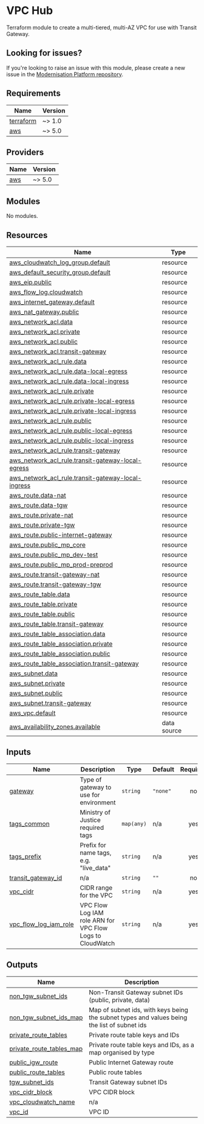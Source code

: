 # VPC Hub

Terraform module to create a multi-tiered, multi-AZ VPC for use with Transit Gateway.

## Looking for issues?

If you're looking to raise an issue with this module, please create a new issue in the [Modernisation Platform repository](https://github.com/ministryofjustice/modernisation-platform/issues).

<!-- BEGIN_TF_DOCS -->

## Requirements

| Name                                                                     | Version |
| ------------------------------------------------------------------------ | ------- |
| <a name="requirement_terraform"></a> [terraform](#requirement_terraform) | ~> 1.0  |
| <a name="requirement_aws"></a> [aws](#requirement_aws)                   | ~> 5.0  |

## Providers

| Name                                             | Version |
| ------------------------------------------------ | ------- |
| <a name="provider_aws"></a> [aws](#provider_aws) | ~> 5.0  |

## Modules

No modules.

## Resources

| Name                                                                                                                                               | Type        |
| -------------------------------------------------------------------------------------------------------------------------------------------------- | ----------- |
| [aws_cloudwatch_log_group.default](https://registry.terraform.io/providers/hashicorp/aws/latest/docs/resources/cloudwatch_log_group)               | resource    |
| [aws_default_security_group.default](https://registry.terraform.io/providers/hashicorp/aws/latest/docs/resources/default_security_group)           | resource    |
| [aws_eip.public](https://registry.terraform.io/providers/hashicorp/aws/latest/docs/resources/eip)                                                  | resource    |
| [aws_flow_log.cloudwatch](https://registry.terraform.io/providers/hashicorp/aws/latest/docs/resources/flow_log)                                    | resource    |
| [aws_internet_gateway.default](https://registry.terraform.io/providers/hashicorp/aws/latest/docs/resources/internet_gateway)                       | resource    |
| [aws_nat_gateway.public](https://registry.terraform.io/providers/hashicorp/aws/latest/docs/resources/nat_gateway)                                  | resource    |
| [aws_network_acl.data](https://registry.terraform.io/providers/hashicorp/aws/latest/docs/resources/network_acl)                                    | resource    |
| [aws_network_acl.private](https://registry.terraform.io/providers/hashicorp/aws/latest/docs/resources/network_acl)                                 | resource    |
| [aws_network_acl.public](https://registry.terraform.io/providers/hashicorp/aws/latest/docs/resources/network_acl)                                  | resource    |
| [aws_network_acl.transit-gateway](https://registry.terraform.io/providers/hashicorp/aws/latest/docs/resources/network_acl)                         | resource    |
| [aws_network_acl_rule.data](https://registry.terraform.io/providers/hashicorp/aws/latest/docs/resources/network_acl_rule)                          | resource    |
| [aws_network_acl_rule.data-local-egress](https://registry.terraform.io/providers/hashicorp/aws/latest/docs/resources/network_acl_rule)             | resource    |
| [aws_network_acl_rule.data-local-ingress](https://registry.terraform.io/providers/hashicorp/aws/latest/docs/resources/network_acl_rule)            | resource    |
| [aws_network_acl_rule.private](https://registry.terraform.io/providers/hashicorp/aws/latest/docs/resources/network_acl_rule)                       | resource    |
| [aws_network_acl_rule.private-local-egress](https://registry.terraform.io/providers/hashicorp/aws/latest/docs/resources/network_acl_rule)          | resource    |
| [aws_network_acl_rule.private-local-ingress](https://registry.terraform.io/providers/hashicorp/aws/latest/docs/resources/network_acl_rule)         | resource    |
| [aws_network_acl_rule.public](https://registry.terraform.io/providers/hashicorp/aws/latest/docs/resources/network_acl_rule)                        | resource    |
| [aws_network_acl_rule.public-local-egress](https://registry.terraform.io/providers/hashicorp/aws/latest/docs/resources/network_acl_rule)           | resource    |
| [aws_network_acl_rule.public-local-ingress](https://registry.terraform.io/providers/hashicorp/aws/latest/docs/resources/network_acl_rule)          | resource    |
| [aws_network_acl_rule.transit-gateway](https://registry.terraform.io/providers/hashicorp/aws/latest/docs/resources/network_acl_rule)               | resource    |
| [aws_network_acl_rule.transit-gateway-local-egress](https://registry.terraform.io/providers/hashicorp/aws/latest/docs/resources/network_acl_rule)  | resource    |
| [aws_network_acl_rule.transit-gateway-local-ingress](https://registry.terraform.io/providers/hashicorp/aws/latest/docs/resources/network_acl_rule) | resource    |
| [aws_route.data-nat](https://registry.terraform.io/providers/hashicorp/aws/latest/docs/resources/route)                                            | resource    |
| [aws_route.data-tgw](https://registry.terraform.io/providers/hashicorp/aws/latest/docs/resources/route)                                            | resource    |
| [aws_route.private-nat](https://registry.terraform.io/providers/hashicorp/aws/latest/docs/resources/route)                                         | resource    |
| [aws_route.private-tgw](https://registry.terraform.io/providers/hashicorp/aws/latest/docs/resources/route)                                         | resource    |
| [aws_route.public-internet-gateway](https://registry.terraform.io/providers/hashicorp/aws/latest/docs/resources/route)                             | resource    |
| [aws_route.public_mp_core](https://registry.terraform.io/providers/hashicorp/aws/latest/docs/resources/route)                                      | resource    |
| [aws_route.public_mp_dev-test](https://registry.terraform.io/providers/hashicorp/aws/latest/docs/resources/route)                                  | resource    |
| [aws_route.public_mp_prod-preprod](https://registry.terraform.io/providers/hashicorp/aws/latest/docs/resources/route)                              | resource    |
| [aws_route.transit-gateway-nat](https://registry.terraform.io/providers/hashicorp/aws/latest/docs/resources/route)                                 | resource    |
| [aws_route.transit-gateway-tgw](https://registry.terraform.io/providers/hashicorp/aws/latest/docs/resources/route)                                 | resource    |
| [aws_route_table.data](https://registry.terraform.io/providers/hashicorp/aws/latest/docs/resources/route_table)                                    | resource    |
| [aws_route_table.private](https://registry.terraform.io/providers/hashicorp/aws/latest/docs/resources/route_table)                                 | resource    |
| [aws_route_table.public](https://registry.terraform.io/providers/hashicorp/aws/latest/docs/resources/route_table)                                  | resource    |
| [aws_route_table.transit-gateway](https://registry.terraform.io/providers/hashicorp/aws/latest/docs/resources/route_table)                         | resource    |
| [aws_route_table_association.data](https://registry.terraform.io/providers/hashicorp/aws/latest/docs/resources/route_table_association)            | resource    |
| [aws_route_table_association.private](https://registry.terraform.io/providers/hashicorp/aws/latest/docs/resources/route_table_association)         | resource    |
| [aws_route_table_association.public](https://registry.terraform.io/providers/hashicorp/aws/latest/docs/resources/route_table_association)          | resource    |
| [aws_route_table_association.transit-gateway](https://registry.terraform.io/providers/hashicorp/aws/latest/docs/resources/route_table_association) | resource    |
| [aws_subnet.data](https://registry.terraform.io/providers/hashicorp/aws/latest/docs/resources/subnet)                                              | resource    |
| [aws_subnet.private](https://registry.terraform.io/providers/hashicorp/aws/latest/docs/resources/subnet)                                           | resource    |
| [aws_subnet.public](https://registry.terraform.io/providers/hashicorp/aws/latest/docs/resources/subnet)                                            | resource    |
| [aws_subnet.transit-gateway](https://registry.terraform.io/providers/hashicorp/aws/latest/docs/resources/subnet)                                   | resource    |
| [aws_vpc.default](https://registry.terraform.io/providers/hashicorp/aws/latest/docs/resources/vpc)                                                 | resource    |
| [aws_availability_zones.available](https://registry.terraform.io/providers/hashicorp/aws/latest/docs/data-sources/availability_zones)              | data source |

## Inputs

| Name                                                                                             | Description                                               | Type       | Default  | Required |
| ------------------------------------------------------------------------------------------------ | --------------------------------------------------------- | ---------- | -------- | :------: |
| <a name="input_gateway"></a> [gateway](#input_gateway)                                           | Type of gateway to use for environment                    | `string`   | `"none"` |    no    |
| <a name="input_tags_common"></a> [tags_common](#input_tags_common)                               | Ministry of Justice required tags                         | `map(any)` | n/a      |   yes    |
| <a name="input_tags_prefix"></a> [tags_prefix](#input_tags_prefix)                               | Prefix for name tags, e.g. "live_data"                    | `string`   | n/a      |   yes    |
| <a name="input_transit_gateway_id"></a> [transit_gateway_id](#input_transit_gateway_id)          | n/a                                                       | `string`   | `""`     |    no    |
| <a name="input_vpc_cidr"></a> [vpc_cidr](#input_vpc_cidr)                                        | CIDR range for the VPC                                    | `string`   | n/a      |   yes    |
| <a name="input_vpc_flow_log_iam_role"></a> [vpc_flow_log_iam_role](#input_vpc_flow_log_iam_role) | VPC Flow Log IAM role ARN for VPC Flow Logs to CloudWatch | `string`   | n/a      |   yes    |

## Outputs

| Name                                                                                                        | Description                                                                                 |
| ----------------------------------------------------------------------------------------------------------- | ------------------------------------------------------------------------------------------- |
| <a name="output_non_tgw_subnet_ids"></a> [non_tgw_subnet_ids](#output_non_tgw_subnet_ids)                   | Non-Transit Gateway subnet IDs (public, private, data)                                      |
| <a name="output_non_tgw_subnet_ids_map"></a> [non_tgw_subnet_ids_map](#output_non_tgw_subnet_ids_map)       | Map of subnet ids, with keys being the subnet types and values being the list of subnet ids |
| <a name="output_private_route_tables"></a> [private_route_tables](#output_private_route_tables)             | Private route table keys and IDs                                                            |
| <a name="output_private_route_tables_map"></a> [private_route_tables_map](#output_private_route_tables_map) | Private route table keys and IDs, as a map organised by type                                |
| <a name="output_public_igw_route"></a> [public_igw_route](#output_public_igw_route)                         | Public Internet Gateway route                                                               |
| <a name="output_public_route_tables"></a> [public_route_tables](#output_public_route_tables)                | Public route tables                                                                         |
| <a name="output_tgw_subnet_ids"></a> [tgw_subnet_ids](#output_tgw_subnet_ids)                               | Transit Gateway subnet IDs                                                                  |
| <a name="output_vpc_cidr_block"></a> [vpc_cidr_block](#output_vpc_cidr_block)                               | VPC CIDR block                                                                              |
| <a name="output_vpc_cloudwatch_name"></a> [vpc_cloudwatch_name](#output_vpc_cloudwatch_name)                | n/a                                                                                         |
| <a name="output_vpc_id"></a> [vpc_id](#output_vpc_id)                                                       | VPC ID                                                                                      |

<!-- END_TF_DOCS -->
